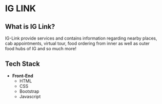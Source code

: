 <h1> IG LINK </h1>

##  What is IG Link?

<div>  
<p>IG-Link provide services and contains information regarding nearby places, cab appointments, virtual tour, food ordering from inner as well as outer food hubs of IG and so much more!</p>
</div>




## Tech Stack
* **Front-End**	
	* HTML
	* CSS
	* Bootstrap
	* Javascript






	
